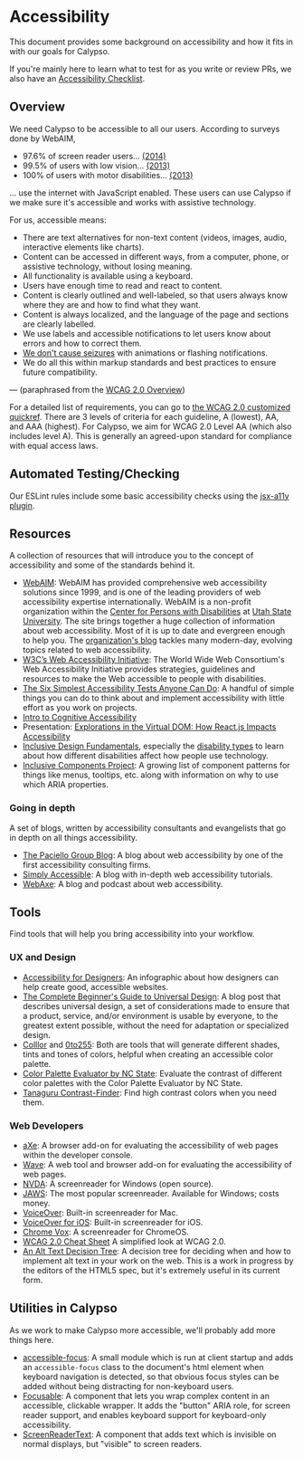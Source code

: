 # Accessibility

This document provides some background on accessibility and how it fits in with our goals for Calypso.

If you're mainly here to learn what to test for as you write or review PRs, we also have an [Accessibility Checklist](accessibility-checklist.md).

## Overview

We need Calypso to be accessible to all our users. According to surveys done by WebAIM,

- 97.6% of screen reader users… [(2014)](http://webaim.org/projects/screenreadersurvey5/#javascript)
- 99.5% of users with low vision… [(2013)](http://webaim.org/projects/lowvisionsurvey/#javascript)
- 100% of users with motor disabilities… [(2013)](http://webaim.org/projects/motordisabilitysurvey/#javascript)

… use the internet with JavaScript enabled. These users can use Calypso if we make sure it's accessible and works with assistive technology.

For us, accessible means:

- There are text alternatives for non-text content (videos, images, audio, interactive elements like charts).
- Content can be accessed in different ways, from a computer, phone, or assistive technology, without losing meaning.
- All functionality is available using a keyboard.
- Users have enough time to read and react to content.
- Content is clearly outlined and well-labeled, so that users always know where they are and how to find what they want.
- Content is always localized, and the language of the page and sections are clearly labelled.
- We use labels and accessible notifications to let users know about errors and how to correct them.
- [We don't cause seizures](https://www.w3.org/WAI/WCAG20/quickref/#seizure) with animations or flashing notifications.
- We do all this within markup standards and best practices to ensure future compatibility.

— (paraphrased from the [WCAG 2.0 Overview](https://www.w3.org/WAI/WCAG20/glance/Overview))

For a detailed list of requirements, you can go to [the WCAG 2.0 customized quickref](https://www.w3.org/WAI/WCAG20/quickref/?currentsidebar=%23col_customize&levels=aaa&technologies=smil%2Cpdf%2Cflash%2Csl). There are 3 levels of criteria for each guideline, A (lowest), AA, and AAA (highest). For Calypso, we aim for WCAG 2.0 Level AA (which also includes level A). This is generally an agreed-upon standard for compliance with equal access laws.

## Automated Testing/Checking

Our ESLint rules include some basic accessibility checks using the [jsx-a11y plugin](https://github.com/evcohen/eslint-plugin-jsx-a11y).

## Resources

A collection of resources that will introduce you to the concept of accessibility and some of the standards behind it.

- [WebAIM](http://webaim.org/): WebAIM has provided comprehensive web accessibility solutions since 1999, and is one of the leading providers of web accessibility expertise internationally. WebAIM is a non-profit organization within the [Center for Persons with Disabilities](http://www.cpd.usu.edu/) at [Utah State University](http://www.usu.edu/). The site brings together a huge collection of information about web accessibility. Most of it is up to date and evergreen enough to help you. The [organization's blog](http://webaim.org/blog/) tackles many modern-day, evolving topics related to web accessibility.
- [W3C’s Web Accessibility Initiative](http://www.w3.org/WAI/): The World Wide Web Consortium's Web Accessibility Initiative provides strategies, guidelines and resources to make the Web accessible to people with disabilities.
- [The Six Simplest Accessibility Tests Anyone Can Do](http://www.karlgroves.com/2013/09/05/the-6-simplest-web-accessibility-tests-anyone-can-do/): A handful of simple things you can do to think about and implement accessibility with little effort as you work on projects.
- [Intro to Cognitive Accessibility](http://jkg3.com/Journal/cognitive-accessibility-101-part-1-what-is-cognitive-accessibility)
- Presentation: [Explorations in the Virtual DOM: How React.js Impacts Accessibility](https://marcysutton.github.io/react-a11y-presentation/)
- [Inclusive Design Fundamentals](https://isner.github.io/inclusive-design-fundamentals/), especially the [disability types](https://isner.github.io/inclusive-design-fundamentals/handouts/disability-types.html) to learn about how different disabilities affect how people use technology.
- [Inclusive Components Project](https://inclusive-components.design/): A growing list of component patterns for things like menus, tooltips, etc. along with information on why to use which ARIA properties.

### Going in depth

A set of blogs, written by accessibility consultants and evangelists that go in depth on all things accessibility.

- [The Paciello Group Blog](http://www.paciellogroup.com/blog/): A blog about web accessibility by one of the first accessibility consulting firms.
- [Simply Accessible](http://simplyaccessible.com/): A blog with in-depth web accessibility tutorials.
- [WebAxe](http://www.webaxe.org/): A blog and podcast about web accessibility.

## Tools

Find tools that will help you bring accessibility into your workflow.

### UX and Design

- [Accessibility for Designers](http://webaim.org/resources/designers/): An infographic about how designers can help create good, accessible websites.
- [The Complete Beginner's Guide to Universal Design](http://www.uxbooth.com/articles/the-complete-beginners-guide-to-universal-design/): A blog post that describes universal design, a set of considerations made to ensure that a product, service, and/or environment is usable by everyone, to the greatest extent possible, without the need for adaptation or specialized design.
- [Colllor](http://colllor.com/) and [0to255](http://0to255.com/): Both are tools that will generate different shades, tints and tones of colors, helpful when creating an accessible color palette.
- [Color Palette Evaluator by NC State](http://accessibility.oit.ncsu.edu/tools/color-contrast/index.php): Evaluate the contrast of different color palettes with the Color Palette Evaluator by NC State.
- [Tanaguru Contrast-Finder](http://contrast-finder.tanaguru.com/form.html): Find high contrast colors when you need them.

### Web Developers

- [aXe](https://www.deque.com/products/axe/): A browser add-on for evaluating the accessibility of web pages within the developer console.
- [Wave](http://wave.webaim.org/): A web tool and browser add-on for evaluating the accessibility of web pages.
- [NVDA](http://www.nvda-project.org/): A screenreader for Windows (open source).
- [JAWS](http://www.freedomscientific.com/products/fs/jaws-product-page.asp): The most popular screenreader. Available for Windows; costs money.
- [VoiceOver](http://www.apple.com/accessibility/voiceover/): Built-in screenreader for Mac.
- [VoiceOver for iOS](http://www.apple.com/accessibility/iphone/vision.html): Built-in screenreader for iOS.
- [Chrome Vox](http://www.chromevox.com/): A screenreader for ChromeOS.
- [WCAG 2.0 Cheat Sheet](http://www.w3.org/2009/cheatsheet/#wcag2) A simplified look at WCAG 2.0.
- [An Alt Text Decision Tree](http://dev.w3.org/html5/alt-techniques/developer.html#tree): A decision tree for deciding when and how to implement alt text in your work on the web. This is a work in progress by the editors of the HTML5 spec, but it's extremely useful in its current form.

## Utilities in Calypso

As we work to make Calypso more accessible, we'll probably add more things here.

- [accessible-focus](https://github.com/Automattic/wp-calypso/tree/master/client/lib/accessible-focus/README.md): A small module which is run at client startup and adds an `accessible-focus` class to the document's html element when keyboard navigation is detected, so that obvious focus styles can be added without being distracting for non-keyboard users.
- [Focusable](https://github.com/Automattic/wp-calypso/tree/master/client/components/focusable/README.md): A component that lets you wrap complex content in an accessible, clickable wrapper. It adds the "button" ARIA role, for screen reader support, and enables keyboard support for keyboard-only accessibility.
- [ScreenReaderText](https://github.com/Automattic/wp-calypso/tree/master/client/components/screen-reader-text): A component that adds text which is invisible on normal displays, but "visible" to screen readers.
